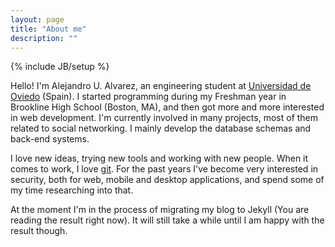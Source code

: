 ```yaml
---
layout: page
title: "About me"
description: ""
---
```

{% include JB/setup %}

Hello! I'm Alejandro U. Alvarez, an engineering student at [Universidad de Oviedo](http://www.uniovi.es) (Spain). I started programming during my Freshman year in Brookline High School (Boston, MA), and then got more and more interested in web development. I'm currently involved in many projects, most of them related to social networking. I mainly develop the database schemas and back-end systems.

I love new ideas, trying new tools and working with new people. When it comes to work, I love [git](https://github.com/aurbano). For the past years I've become very interested in security, both for web, mobile and desktop applications, and spend some of my time researching into that.

At the moment I'm in the process of migrating my blog to Jekyll (You are reading the result right now). It will still take a while until I am happy with the result though.